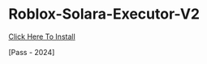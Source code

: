 # Roblox-Solara-Executor-V2
[Click Here To Install](https://app.mediafire.com/f8odrvcbbdl6f)

[Pass - 2024]
